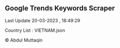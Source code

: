 

## Google Trends Keywords Scraper 
 
Last Update 20-03-2023 , 18:49:29

Country List :
VIETNAM.json



© Abdul Muttaqin 
